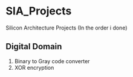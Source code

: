 # SIA_Projects
Silicon Architecture Projects (In the order i done)

Digital Domain
--------------

1. Binary to Gray code converter
2. XOR encryption 
